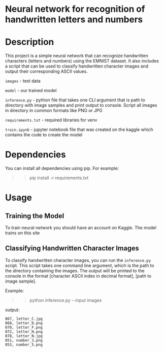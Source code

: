 # Neural network for recognition of handwritten letters and numbers

# Description

This project is a simple neural network that can recognize handwritten characters (letters and numbers) using the EMNIST dataset. It also includes a script that can be used to classify handwritten character images and output their corresponding ASCII values.

`images` - test data

`model` - our trained model

`inference.py` - python file that takes one CLI argument that is path to
directory with image samples and print output to console. Script all images in directory in common formats like PNG or JPG

`requirements.txt` - required libraries for venv

`train.ipynb` - jupyter notebook file that was created on the kaggle which contains the code to create the model

# Dependencies

You can install all dependencies using pip. For example:

> > pip install -r requirements.txt

# Usage

## Training the Model

To train neural network you should have an account on Kaggle. The model trains on this site

## Classifying Handwritten Character Images

To classify handwritten character images, you can run the `inference.py` script. This script takes one command line argument, which is the path to the directory containing the images. The output will be printed to the console in the format [character ASCII index in decimal format], [path to image sample].

Example:

> > python inference.py --input images

output:

```
067, letter_C.jpg
068, letter_D.png
070, letter_F.png
072, letter_H.png
078, letter_N.jpg
051, number_3.png
053, number_5.png
```
